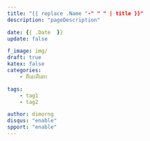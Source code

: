 ```yaml
---
title: "{{ replace .Name "-" " " | title }}"
description: "pageDescription"

date: {{ .Date  }}
update: false

f_image: img/
draft: true
katex: false
categories: 
    - ពីនេះពីនោះ

tags:
    - tag1
    - tag2

author: dimorng
disqus: "enable"
spport: "enable"
---
```


